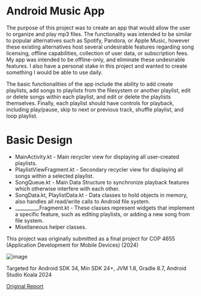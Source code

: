 # Android Music App
The purpose of this project was to create an app that would allow the user to organize and play mp3 files. The functionality was intended to be similar to popular alternatives such as Spotify, Pandora, or Apple Music, however these existing alternatives host several undesirable features regarding song licensing, offline capabilities, collection of user data, or subscription fees. My app was intended to be offline-only, and eliminate these undesirable features. I also have a personal stake in this project and wanted to create something I would be able to use daily.

The basic functionalities of the app include the ability to add create playlists, add songs to playlists from the filesystem or another playlist, edit or delete songs within each playlist, and edit or delete the playlists themselves. Finally, each playlist should have controls for playback, including play/pause, skip to next or previous track, shuffle playlist, and loop playlist.

# Basic Design
* MainActivity.kt - Main recycler view for displaying all user-created playlists.
* PlaylistViewFragment.kt - Secondary recycler view for displaying all songs within a selected playlist.
* SongQueue.kt - Main Data Structure to synchronize playback features which otherwise interfere with each other.
* SongData.kt, PlaylistData.kt - Data classes to hold objects in memory, also handles all read/write calls to Android file system. 
* __________Fragment.kt - These classes represent widgets that implement a specific feature, such as editing playlists, or adding a new song from file system.
* Misellaneous helper classes.

This project was originally submitted as a final project for COP 4655 (Application Development for Mobile Devices) (2024)

![image](https://github.com/user-attachments/assets/ddf538b0-a39c-4f2d-88c4-7b586bd2571c)

Targeted for Android SDK 34, Min SDK 24+, JVM 1.8, Gradle 8.7, Android Studio Koala 2024

[Original Report](https://docs.google.com/document/d/1fsWPQsA1NCxGTaaQ5Hz-7cLcFM4IV1FLSiXeR1HyJqs/edit?usp=sharing)
